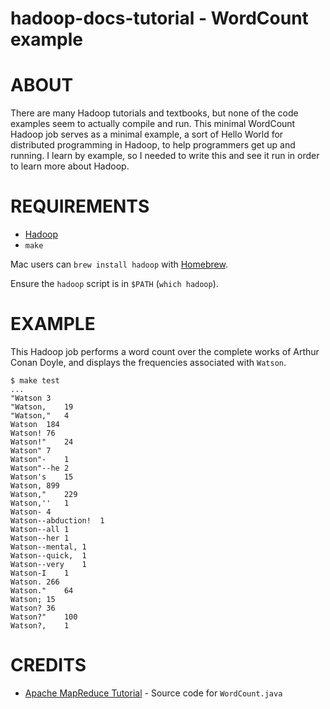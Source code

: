 # hadoop-docs-tutorial - WordCount example

# ABOUT

There are many Hadoop tutorials and textbooks, but none of the code examples seem to actually compile and run. This minimal WordCount Hadoop job serves as a minimal example, a sort of Hello World for distributed programming in Hadoop, to help programmers get up and running. I learn by example, so I needed to write this and see it run in order to learn more about Hadoop.

# REQUIREMENTS

* [Hadoop](http://hadoop.apache.org/)
* `make`

Mac users can `brew install hadoop` with [Homebrew](http://brew.sh/).

Ensure the `hadoop` script is in `$PATH` (`which hadoop`).

# EXAMPLE

This Hadoop job performs a word count over the complete works of Arthur Conan Doyle, and displays the frequencies associated with `Watson`.

```
$ make test
...
"Watson 3
"Watson,    19
"Watson,"   4
Watson  184
Watson! 76
Watson!"    24
Watson" 7
Watson"-    1
Watson"--he 2
Watson's    15
Watson, 899
Watson,"    229
Watson,''   1
Watson- 4
Watson--abduction!  1
Watson--all 1
Watson--her 1
Watson--mental, 1
Watson--quick,  1
Watson--very    1
Watson-I    1
Watson. 266
Watson."    64
Watson; 15
Watson? 36
Watson?"    100
Watson?,    1
```

# CREDITS

* [Apache MapReduce Tutorial](https://hadoop.apache.org/docs/stable/mapred_tutorial.html#Source+Code) - Source code for `WordCount.java`

